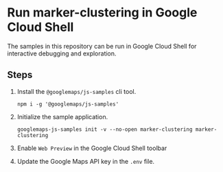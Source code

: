 # Run marker-clustering in Google Cloud Shell

The samples in this repository can be run in Google Cloud Shell for interactive debugging and exploration.

## Steps

1. Install the `@googlemaps/js-samples` cli tool.

    ```
    npm i -g '@googlemaps/js-samples'
    ```
1. Initialize the sample application. 
    ```
    googlemaps-js-samples init -v --no-open marker-clustering marker-clustering
    ```
1. Enable `Web Preview` in the Google Cloud Shell toolbar
1. Update the Google Maps API key in the `.env` file.
